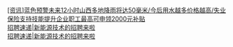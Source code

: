   
[[资讯]蓝色预警未来12小时山西多地降雨将达50毫米/今后用水越多价格越高/失业保险支持技能提升企业职工最高可申领2000元补贴](http://www.dianyue.me/archives/304/vjgcmcwo2ljuvnh6/)  
[招聘速递|新能源技术的招聘来啦](http://www.dianyue.me/archives/202/ni4o2uu42sj7w5nb/)  
[招聘速递|新能源技术的招聘来啦](http://www.dianyue.me/archives/999/tws5oe70sfatxoj2/)